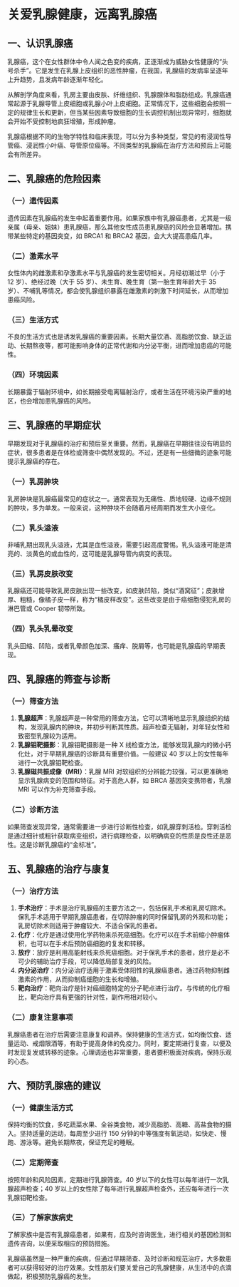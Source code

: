 # 关爱乳腺健康，远离乳腺癌

## 一、认识乳腺癌
乳腺癌，这个在女性群体中令人闻之色变的疾病，正逐渐成为威胁女性健康的“头号杀手”。它是发生在乳腺上皮组织的恶性肿瘤，在我国，乳腺癌的发病率呈逐年上升趋势，且发病年龄逐渐年轻化。

从解剖学角度来看，乳房主要由皮肤、纤维组织、乳腺腺体和脂肪组成。乳腺癌通常起源于乳腺导管上皮细胞或乳腺小叶上皮细胞。正常情况下，这些细胞会按照一定的规律生长和更新，但当某些因素导致细胞的生长调控机制出现异常时，细胞就会开始不受控制地疯狂增殖，形成肿瘤。

乳腺癌根据不同的生物学特性和临床表现，可以分为多种类型，常见的有浸润性导管癌、浸润性小叶癌、导管原位癌等。不同类型的乳腺癌在治疗方法和预后上可能会有所差异。

## 二、乳腺癌的危险因素
### （一）遗传因素
遗传因素在乳腺癌的发生中起着重要作用。如果家族中有乳腺癌患者，尤其是一级亲属（母亲、姐妹）患乳腺癌，那么其他女性成员患乳腺癌的风险会显著增加。携带某些特定的基因突变，如 BRCA1 和 BRCA2 基因，会大大提高患癌几率。

### （二）激素水平
女性体内的雌激素和孕激素水平与乳腺癌的发生密切相关。月经初潮过早（小于 12 岁）、绝经过晚（大于 55 岁）、未生育、晚生育（第一胎生育年龄大于 35 岁）、不哺乳等情况，都会使乳腺组织暴露在雌激素的刺激下时间延长，从而增加患癌风险。

### （三）生活方式
不良的生活方式也是诱发乳腺癌的重要因素。长期大量饮酒、高脂肪饮食、缺乏运动、长期熬夜等，都可能影响身体的正常代谢和内分泌平衡，进而增加患癌的可能性。

### （四）环境因素
长期暴露于辐射环境中，如长期接受电离辐射治疗，或者生活在环境污染严重的地区，也会增加患乳腺癌的风险。

## 三、乳腺癌的早期症状
早期发现对于乳腺癌的治疗和预后至关重要。然而，乳腺癌在早期往往没有明显的症状，很多患者是在体检或筛查中偶然发现的。不过，还是有一些细微的迹象可能提示乳腺癌的存在。

### （一）乳房肿块
乳房肿块是乳腺癌最常见的症状之一。通常表现为无痛性、质地较硬、边缘不规则的肿块，多为单发。一般来说，这种肿块不会随着月经周期而发生大小变化。

### （二）乳头溢液
非哺乳期出现乳头溢液，尤其是血性溢液，需要引起高度警惕。乳头溢液可能是清亮的、淡黄色的或血性的，这可能是乳腺导管内病变的表现。

### （三）乳房皮肤改变
乳腺癌还可能导致乳房皮肤出现一些改变，如皮肤凹陷，类似“酒窝征”；皮肤增厚、粗糙，像橘子皮一样，称为“橘皮样改变”。这些改变是由于癌细胞侵犯乳房的淋巴管或 Cooper 韧带所致。

### （四）乳头乳晕改变
乳头回缩、凹陷，或者乳晕颜色加深、瘙痒、脱屑等，也可能是乳腺癌的早期表现。

## 四、乳腺癌的筛查与诊断
### （一）筛查方法
1. **乳腺超声**：乳腺超声是一种常用的筛查方法，它可以清晰地显示乳腺组织的结构，发现乳腺内的肿块，并初步判断其性质。超声检查无辐射，对年轻女性和致密型乳腺较为适用。
2. **乳腺钼靶摄影**：乳腺钼靶摄影是一种 X 线检查方法，能够发现乳腺内的微小钙化灶，对于早期乳腺癌的诊断具有重要价值。一般建议 40 岁以上的女性每年进行一次乳腺钼靶检查。
3. **乳腺磁共振成像（MRI）**：乳腺 MRI 对软组织的分辨能力较强，可以更准确地显示乳腺病变的范围和特征。对于高危人群，如 BRCA 基因突变携带者，乳腺 MRI 可以作为补充筛查手段。

### （二）诊断方法
如果筛查发现异常，通常需要进一步进行诊断性检查，如乳腺穿刺活检。穿刺活检是通过细针或粗针获取病变组织，进行病理检查，以明确病变的性质是良性还是恶性。这是诊断乳腺癌的“金标准”。

## 五、乳腺癌的治疗与康复
### （一）治疗方法
1. **手术治疗**：手术是治疗乳腺癌的主要方法之一，包括保乳手术和乳房切除术。保乳手术适用于早期乳腺癌患者，在切除肿瘤的同时保留乳房的外观和功能；乳房切除术则适用于肿瘤较大、不适合保乳的患者。
2. **化疗**：化疗是通过使用化学药物来杀死癌细胞。化疗可以在手术前缩小肿瘤体积，也可以在手术后预防癌细胞的复发和转移。
3. **放疗**：放疗是利用高能射线来杀死癌细胞。对于保乳手术的患者，放疗是必不可少的辅助治疗手段，可以降低局部复发的风险。
4. **内分泌治疗**：内分泌治疗适用于激素受体阳性的乳腺癌患者。通过药物抑制雌激素的作用，从而抑制癌细胞的生长和增殖。
5. **靶向治疗**：靶向治疗是针对癌细胞特定的分子靶点进行治疗。与传统的化疗相比，靶向治疗具有更强的针对性，副作用相对较小。

### （二）康复注意事项
乳腺癌患者在治疗后需要注意康复和调养。保持健康的生活方式，如均衡饮食、适量运动、戒烟限酒等，有助于提高身体的免疫力。同时，要定期进行复查，以便及时发现复发或转移的迹象。心理调适也非常重要，患者要积极面对疾病，保持乐观的心态。

## 六、预防乳腺癌的建议
### （一）健康生活方式
保持均衡的饮食，多吃蔬菜水果、全谷类食物，减少高脂肪、高糖、高盐食物的摄入。坚持适量的运动，每周至少进行 150 分钟的中等强度有氧运动，如快走、慢跑、游泳等。避免长期熬夜，保证充足的睡眠。

### （二）定期筛查
按照年龄和风险因素，定期进行乳腺筛查。40 岁以下的女性可以每年进行一次乳腺超声检查；40 岁以上的女性除了每年进行乳腺超声检查外，还应每年进行一次乳腺钼靶检查。

### （三）了解家族病史
了解家族中是否有乳腺癌患者，如果有，应及时咨询医生，进行相关的基因检测和遗传咨询，以便采取相应的预防措施。

乳腺癌虽然是一种严重的疾病，但通过早期筛查、及时诊断和规范治疗，大多数患者可以获得较好的治疗效果。女性朋友们要关爱自己的乳腺健康，从生活中的点滴做起，积极预防乳腺癌的发生。  